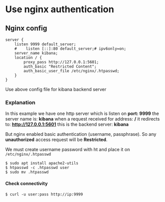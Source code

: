 # Use nginx authentication 

## Nginx config

```
server {
    listen 9999 default_server;
    #    listen [::]:80 default_server;# ipv6only=on;
    server_name kibana;
    location / {
        proxy_pass http://127.0.0.1:5601;
        auth_basic "Restricted Content";
        auth_basic_user_file /etc/nginx/.htpasswd;
    }
}
```
Use above config file for kibana backend server

### Explanation
In this example
we have one http server which is listen on **port: 9999**
the server name is: **kibana**
when a request received for address: **/** it redirects to: **http://127.0.0.1:5601**
this is the backend server: **kibana**

But nginx enabled basic authentication (username, passphrase).
So any **unauthorized** access request will be **Restricted**.


We must create username password with ht and place it on
`/etc/nginx/.htpasswd`


```
$ sudo apt install apache2-utils
$ htpasswd -c .htpasswd user
$ sudo mv .htpasswd
```

#### Check connectivity
```
$ curl -u user:pass http://ip:9999
```


